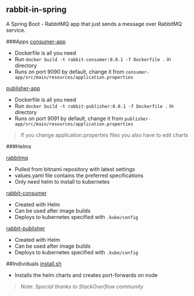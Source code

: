 ## rabbit-in-spring


A Spring Boot - RabbitMQ app that just sends a message over RabbitMQ service.

###Apps
[consumer-app]

 - Dockerfile is all you need
 - Run ```docker build -t rabbit-consumer:0.0.1 -f Dockerfile .``` in directory
 - Runs on port 9090 by default, change it from ```consumer-app/src/main/resources/application.properties```


[publisher-app]

 - Dockerfile is all you need
 - Run ```docker build -t rabbit-publisher:0.0.1 -f Dockerfile .``` in directory
 - Runs on port 9091 by default, change it from ```publisher-app/src/main/resources/application.properties```
 
> If you change application.properties files you also have to edit charts

 
###Helms

[rabbitmq]

 - Pulled from bitnami repository with latest settings
 - values.yaml file contains the preferred specifications
 - Only need helm to install to kubernetes

[rabbit-consumer]

 - Created with Helm 
 - Can be used after image builds
 - Deploys to kubernetes specified with ```.kube/config```

[rabbit-publisher]

 - Created with Helm 
 - Can be used after image builds
 - Deploys to kubernetes specified with ```.kube/config```


##Individuals
[install.sh]
 - Installs the helm charts and creates port-forwards on node

> Note: *Special thanks to StackOverflow community*


[//]: #
  [consumer-app]: <./consumer-app/Dockerfile>
  [publisher-app]: <./publisher-app/Dockerfile>
  [rabbitmq]: <./rabbitmq/README.md>
  [rabbit-consumer]: <./rabbit-consumer/>
  [rabbit-publisher]: <./rabbit-publisher/>
  [install.sh]: <./install.sh>
